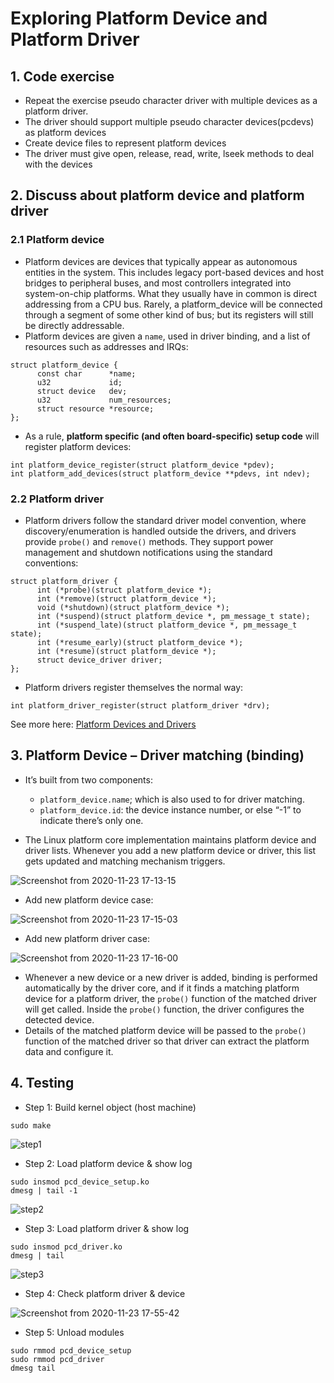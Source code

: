 <h1> Exploring Platform Device and Platform Driver </h1>

## 1. Code exercise
- Repeat the exercise pseudo character driver with multiple devices as a platform driver.
- The driver should support multiple pseudo character devices(pcdevs) as platform devices
- Create device files to represent platform devices
- The driver must give open, release, read, write, lseek methods to deal with the devices

## 2. Discuss about platform device and platform driver
### 2.1 Platform device
- Platform devices are devices that typically appear as autonomous entities in the system. This includes legacy port-based devices and host bridges to peripheral buses, and most controllers integrated into system-on-chip platforms. What they usually have in common is direct addressing from a CPU bus. Rarely, a platform_device will be connected through a segment of some other kind of bus; but its registers will still be directly addressable.
- Platform devices are given a `name`, used in driver binding, and a list of resources such as addresses and IRQs:

```
struct platform_device {
      const char      *name;
      u32             id;
      struct device   dev;
      u32             num_resources;
      struct resource *resource;
};
```
- As a rule, **platform specific (and often board-specific) setup code** will register platform devices:
```
int platform_device_register(struct platform_device *pdev);
int platform_add_devices(struct platform_device **pdevs, int ndev);
```

### 2.2 Platform driver

- Platform drivers follow the standard driver model convention, where discovery/enumeration is handled outside the drivers, and drivers provide `probe()` and `remove()` methods. They support power management and shutdown notifications using the standard conventions:

```
struct platform_driver {
      int (*probe)(struct platform_device *);
      int (*remove)(struct platform_device *);
      void (*shutdown)(struct platform_device *);
      int (*suspend)(struct platform_device *, pm_message_t state);
      int (*suspend_late)(struct platform_device *, pm_message_t state);
      int (*resume_early)(struct platform_device *);
      int (*resume)(struct platform_device *);
      struct device_driver driver;
};
```

- Platform drivers register themselves the normal way:
```
int platform_driver_register(struct platform_driver *drv);
```
See more here: [Platform Devices and Drivers](https://www.kernel.org/doc/html/latest/driver-api/driver-model/platform.html)

## 3. Platform Device – Driver matching (binding)
- It’s built from two components:
    + `platform_device.name`; which is also used to for driver matching.
    + `platform_device.id`: the device instance number, or else “-1” to indicate there’s only one.

- The Linux platform core implementation maintains platform device and driver lists. Whenever you add a new platform device or driver, this list gets updated and matching mechanism triggers.

![Screenshot from 2020-11-23 17-13-15](https://user-images.githubusercontent.com/32474027/99940321-454af880-2daf-11eb-9f38-80eee04cb6ff.png)

- Add new platform device case:

![Screenshot from 2020-11-23 17-15-03](https://user-images.githubusercontent.com/32474027/99940424-79beb480-2daf-11eb-8469-418bc4be395b.png)

- Add new platform driver case:

![Screenshot from 2020-11-23 17-16-00](https://user-images.githubusercontent.com/32474027/99941404-51d05080-2db1-11eb-87bb-53d3bdef734e.png)

- Whenever a new device or a new driver is added, binding is performed automatically by the driver core, and if it finds a matching platform device for a platform driver, the `probe()` function of the matched driver will get called. Inside the `probe()` function, the driver configures the detected device. 
- Details of the matched platform device will be passed to the `probe()` function of the matched driver so that driver can extract the platform data and configure it.

## 4. Testing
- Step 1: Build kernel object (host machine)
```shell
sudo make
```
![step1](https://user-images.githubusercontent.com/32474027/99943026-f94e8280-2db3-11eb-8447-eeeb434cbf97.png)

- Step 2: Load platform device & show log
```shell
sudo insmod pcd_device_setup.ko
dmesg | tail -1
```
![step2](https://user-images.githubusercontent.com/32474027/99943108-1f742280-2db4-11eb-9274-5e1bea17f669.png)

- Step 3: Load platform driver & show log
```shell
sudo insmod pcd_driver.ko
dmesg | tail
```
![step3](https://user-images.githubusercontent.com/32474027/99943215-47638600-2db4-11eb-81ad-5a846ac9f0df.png)

- Step 4: Check platform driver & device

![Screenshot from 2020-11-23 17-55-42](https://user-images.githubusercontent.com/32474027/99943846-4ed75f00-2db5-11eb-91a3-265eb2112403.png)

- Step 5: Unload modules
```shell
sudo rmmod pcd_device_setup
sudo rmmod pcd_driver
dmesg tail
```